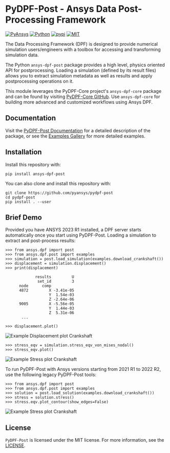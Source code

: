 # PyDPF-Post - Ansys Data Post-Processing Framework
[![PyAnsys](https://img.shields.io/badge/Py-Ansys-ffc107.svg?logo=data:image/png;base64,iVBORw0KGgoAAAANSUhEUgAAABAAAAAQCAIAAACQkWg2AAABDklEQVQ4jWNgoDfg5mD8vE7q/3bpVyskbW0sMRUwofHD7Dh5OBkZGBgW7/3W2tZpa2tLQEOyOzeEsfumlK2tbVpaGj4N6jIs1lpsDAwMJ278sveMY2BgCA0NFRISwqkhyQ1q/Nyd3zg4OBgYGNjZ2ePi4rB5loGBhZnhxTLJ/9ulv26Q4uVk1NXV/f///////69du4Zdg78lx//t0v+3S88rFISInD59GqIH2esIJ8G9O2/XVwhjzpw5EAam1xkkBJn/bJX+v1365hxxuCAfH9+3b9/+////48cPuNehNsS7cDEzMTAwMMzb+Q2u4dOnT2vWrMHu9ZtzxP9vl/69RVpCkBlZ3N7enoDXBwEAAA+YYitOilMVAAAAAElFTkSuQmCC)](https://docs.pyansys.com/)
[![Python](https://img.shields.io/pypi/pyversions/ansys-dpf-post?logo=pypi)](https://pypi.org/project/ansys-dpf-post/)
[![pypi](https://badge.fury.io/py/ansys-dpf-post.svg?logo=python&logoColor=white)](https://pypi.org/project/ansys-dpf-post)
[![MIT](https://img.shields.io/badge/License-MIT-yellow.svg)](https://opensource.org/licenses/MIT)

The Data Processing Framework (DPF) is designed to provide numerical
simulation users/engineers with a toolbox for accessing and
transforming simulation data.

The Python `ansys-dpf-post` package provides a high level, physics oriented API for postprocessing.
Loading a simulation (defined by its result files) allows you to extract simulation metadata as well
as results and apply postprocessing operations on it.

This module leverages the PyDPF-Core project's ``ansys-dpf-core`` package and can
be found by visiting [PyDPF-Core
GitHub](https://github.com/pyansys/pydpf-core).  Use ``ansys-dpf-core`` for
building more advanced and customized workflows using Ansys DPF.

## Documentation

Visit the [PyDPF-Post Documentation](https://postdocs.pyansys.com) for a
detailed description of the package, or see the [Examples
Gallery](https://postdocs.pyansys.com/examples/index.html) for more
detailed examples.

## Installation

Install this repository with:

```
pip install ansys-dpf-post
```

You can also clone and install this repository with:

```
git clone https://github.com/pyansys/pydpf-post
cd pydpf-post
pip install . --user
```

## Brief Demo

Provided you have ANSYS 2023 R1 installed, a DPF server starts
automatically once you start using PyDPF-Post.
Loading a simulation to extract and post-process results:

```pycon
>>> from ansys.dpf import post
>>> from ansys.dpf.post import examples
>>> simulation = post.load_simulation(examples.download_crankshaft())
>>> displacement = simulation.displacement()
>>> print(displacement)
```
```pycon
             results         U
              set_id         3
      node      comp          
      4872         X -3.41e-05
                   Y  1.54e-03
                   Z -2.64e-06
      9005         X -5.56e-05
                   Y  1.44e-03
                   Z  5.31e-06
       ...
```
```pycon
>>> displacement.plot()
```
![Example Displacement plot Crankshaft](https://github.com/pyansys/dpf-post/raw/master/docs/source/images/crankshaft_disp.png)
```pycon
>>> stress_eqv = simulation.stress_eqv_von_mises_nodal()
>>> stress_eqv.plot()
```
![Example Stress plot Crankshaft](https://github.com/pyansys/dpf-post/raw/master/docs/source/images/crankshaft_stress.png)

To run PyDPF-Post with Ansys versions starting from 2021 R1 to 2022 R2, use the following legacy PyDPF-Post 
tools:

```pycon
>>> from ansys.dpf import post
>>> from ansys.dpf.post import examples
>>> solution = post.load_solution(examples.download_crankshaft())
>>> stress = solution.stress()
>>> stress.eqv.plot_contour(show_edges=False)
```
![Example Stress plot Crankshaft](https://github.com/pyansys/dpf-post/raw/master/docs/source/images/crankshaft_stress.png)

## License

``PyDPF-Post`` is licensed under the MIT license.  For more information, see the
[LICENSE](https://github.com/pyansys/dpf-post/raw/master/LICENSE).
